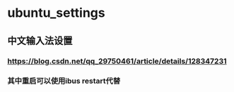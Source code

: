 # ubuntu_settings

## 中文输入法设置
### https://blog.csdn.net/qq_29750461/article/details/128347231
### 其中重启可以使用ibus restart代替
